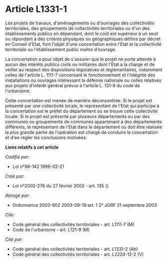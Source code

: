 # Article L1331-1

Les projets de travaux, d'aménagements ou d'ouvrages des collectivités territoriales, des groupements de collectivités
territoriales ou d'un des établissements publics en dépendant, dont le coût est supérieur à un seuil ou répondant à des
critères physiques ou géographiques définis par décret en Conseil d'Etat, font l'objet d'une concertation entre l'Etat et la
collectivité territoriale ou l'établissement public maître d'ouvrage.

La concertation a pour objet de s'assurer que le projet ne porte atteinte à aucun des intérêts publics civils ou militaires
dont l'Etat a la charge et de veiller au respect des dispositions législatives et réglementaires, notamment celles de
l'article L. 1111-7 concernant le fonctionnement et l'intégrité des installations ou ouvrages intéressant la défense
nationale ou celles relatives aux projets d'intérêt général prévus à l'article L. 121-9 du code de l'urbanisme.

Cette concertation est menée de manière déconcentrée. Si le projet est présenté par une collectivité locale, le représentant
de l'Etat qui participe à la concertation est le préfet du département où se trouve cette collectivité locale. Si le projet
est présenté par plusieurs départements ou par des communes ou groupements de communes appartenant à des départements
différents, le représentant de l'Etat dans le département où doit être réalisée la plus grande partie de l'opération est
chargé de conduire la concertation et d'en régler les conclusions motivées.

**Liens relatifs à cet article**

_Codifié par_:

  - Loi n°96-142 1996-02-21

_Créé par_:

  - Loi n°2002-276 du 27 février 2002 - art. 135 ()

_Abrogé par_:

  - Ordonnance 2003-902 2003-09-19 art. 1 2° JORF 21 septembre 2003

_Cite_:

  - Code général des collectivités territoriales - art. L1111-7 (M)
  - Code de l'urbanisme - art. L121-9 (M)

_Cité par_:

  - Code général des collectivités territoriales - art. L1331-2 (Ab)
  - Code général des collectivités territoriales - art. L2224-12-2 (V)
